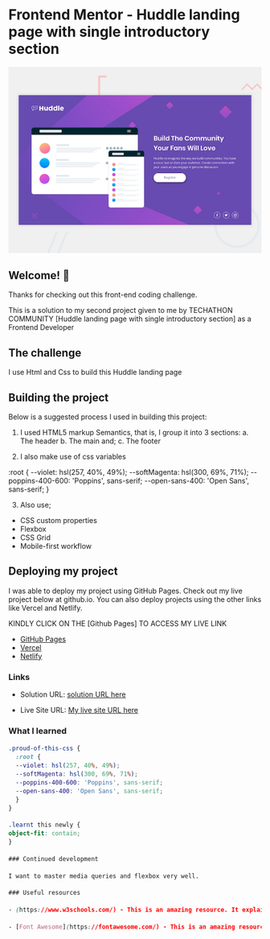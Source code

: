 # Frontend Mentor - Huddle landing page with single introductory section

![Design preview for the Huddle landing page with single introductory section](./design/desktop-preview.jpg)

## Welcome! 👋

Thanks for checking out this front-end coding challenge.

This is a solution to my second project given to me by TECHATHON COMMUNITY [Huddle landing page with single introductory section] as a Frontend Developer

## The challenge

I use Html and Css to build this Huddle landing page

## Building the project

 Below is a suggested process I used in building this project:

1. I used HTML5 markup Semantics, that is, I group it into 3 sections: 
a.  The header
b.  The main and;
c.  The footer

2. I also make use of css variables 

:root {
  --violet: hsl(257, 40%, 49%);
  --softMagenta: hsl(300, 69%, 71%);
  --poppins-400-600: 'Poppins', sans-serif;
  --open-sans-400: 'Open Sans', sans-serif;
  }
  
3. Also use;
- CSS custom properties
- Flexbox
- CSS Grid
- Mobile-first workflow

## Deploying my project

I was able to deploy my project using GitHub Pages. Check out my live project below at github.io.
You can also deploy projects using the other links like Vercel and Netlify.

KINDLY CLICK ON THE [Github Pages] TO ACCESS MY LIVE LINK

- [GitHub Pages](https://ikwuagwudev.github.io/huddle-landing-page-with-single-introductory-section/)
- [Vercel](https://vercel.com/)
- [Netlify](https://www.netlify.com/)

### Links

- Solution URL: [solution URL here](https://github.com/Ikwuagwudev/huddle-landing-page-with-single-introductory-section)

- Live Site URL: [My live site URL here](https://ikwuagwudev.github.io/huddle-landing-page-with-single-introductory-section/)

### What I learned

```css
.proud-of-this-css {
  :root {
  --violet: hsl(257, 40%, 49%);
  --softMagenta: hsl(300, 69%, 71%);
  --poppins-400-600: 'Poppins', sans-serif;
  --open-sans-400: 'Open Sans', sans-serif;
  }
}

.learnt this newly {
object-fit: contain;
}

### Continued development

I want to master media queries and flexbox very well.

### Useful resources

- (https://www.w3schools.com/) - This is an amazing resource. It explained css grids, flexbox and how to center <div> well. I'd recommend it to anyone still learning this concept.

- [Font Awesome](https://fontawesome.com/) - This is an amazing resource where I got all the fonts I used for my project. I'd recommend it to anyone still learning web development. 


